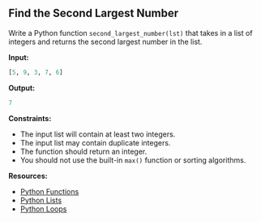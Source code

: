 ## **Find the Second Largest Number**

Write a Python function `second_largest_number(lst)` that takes in a list of integers and returns the second largest number in the list.

**Input:**
```python
[5, 9, 3, 7, 6]
```

**Output:**
```python
7
```



**Constraints:**
* The input list will contain at least two integers.
* The input list may contain duplicate integers.
* The function should return an integer.
* You should not use the built-in `max()` function or sorting algorithms.

**Resources:**
* [Python Functions](https://www.w3schools.com/python/python_functions.asp)
* [Python Lists](https://www.w3schools.com/python/python_lists.asp)
* [Python Loops](https://www.w3schools.com/python/python_for_loops.asp)
